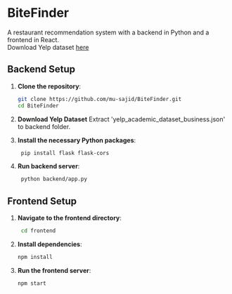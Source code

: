 # BiteFinder
A restaurant recommendation system with a backend in Python and a frontend in React.  
Download Yelp dataset [here](https://drive.google.com/file/d/1mOZ_jOjeHZTZHkbj4bT7fqjotMiIKjbh/view?usp=sharing)


## Backend Setup

1. **Clone the repository**:

   ```bash
   git clone https://github.com/mu-sajid/BiteFinder.git
   cd BiteFinder

2. **Download Yelp Dataset**
   Extract 'yelp_academic_dataset_business.json' to backend folder.

3. **Install the necessary Python packages**:
   ```bash
    pip install flask flask-cors

4. **Run backend server**:
   ```bash
    python backend/app.py

## Frontend Setup

1. **Navigate to the frontend directory**:
   ```bash
    cd frontend

2. **Install dependencies**:
   ```bash
   npm install

3. **Run the frontend server**:
   ```bash
   npm start
   
